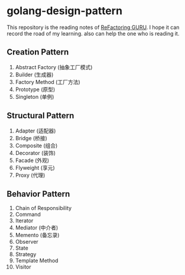# golang-design-pattern
This repository is the reading notes of [ReFactoring GURU](https://refactoringguru.cn/design-patterns/go).
I hope it can record the road of my learning. also can help the one who is reading it.

## Creation Pattern
1. Abstract Factory (抽象工厂模式)
2. Builder (生成器)
3. Factory Method (工厂方法)
4. Prototype (原型)
5. Singleton (单例)
## Structural Pattern 
1. Adapter (适配器)
2. Bridge (桥接)
3. Composite (组合)
4. Decorator (装饰)
5. Facade (外观)
6. Flyweight (享元)
7. Proxy (代理)
## Behavior Pattern
1. Chain of Responsibility
2. Command
3. Iterator
4. Mediator (中介者)
5. Memento  (备忘录)
6. Observer
7. State
8. Strategy
9. Template Method
10. Visitor


